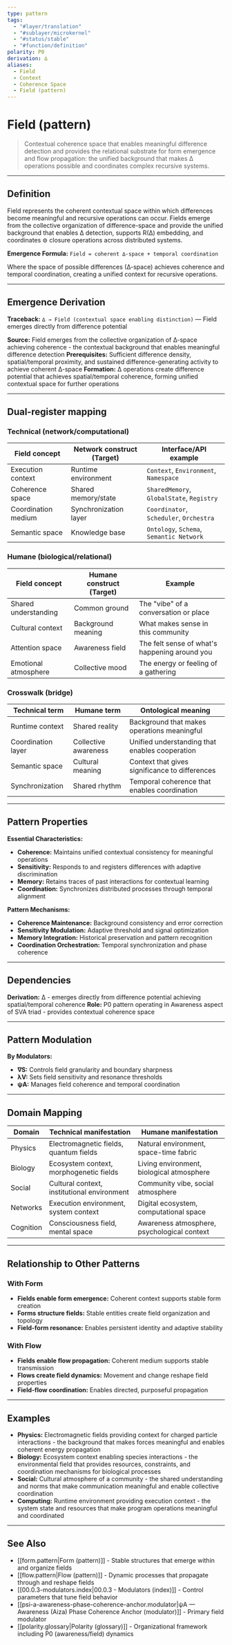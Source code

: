 ```yaml
---
type: pattern
tags:
  - "#layer/translation"
  - "#sublayer/microkernel"
  - "#status/stable"
  - "#function/definition"
polarity: P0
derivation: ∆
aliases:
  - Field
  - Context
  - Coherence Space
  - Field (pattern)
---
```


# Field (pattern)

> Contextual coherence space that enables meaningful difference detection and provides the relational substrate for form emergence and flow propagation: the unified background that makes ∆ operations possible and coordinates complex recursive systems.

---

## Definition

Field represents the coherent contextual space within which differences become meaningful and recursive operations can occur. Fields emerge from the collective organization of difference-space and provide the unified background that enables ∆ detection, supports R(∆) embedding, and coordinates ⊚ closure operations across distributed systems.

**Emergence Formula:** `Field = coherent ∆-space + temporal coordination`

Where the space of possible differences (∆-space) achieves coherence and temporal coordination, creating a unified context for recursive operations.

---

## Emergence Derivation

**Traceback:** `∆ → Field (contextual space enabling distinction)` — Field emerges directly from difference potential

**Source:** Field emerges from the collective organization of ∆-space achieving coherence - the contextual background that enables meaningful difference detection
**Prerequisites:** Sufficient difference density, spatial/temporal proximity, and sustained difference-generating activity to achieve coherent ∆-space
**Formation:** ∆ operations create difference potential that achieves spatial/temporal coherence, forming unified contextual space for further operations

---

## Dual‑register mapping

### Technical (network/computational)

| Field concept | Network construct (Target) | Interface/API example |
|--------------|---------------------------|----------------------|
| Execution context | Runtime environment | `Context`, `Environment`, `Namespace` |
| Coherence space | Shared memory/state | `SharedMemory`, `GlobalState`, `Registry` |
| Coordination medium | Synchronization layer | `Coordinator`, `Scheduler`, `Orchestra` |
| Semantic space | Knowledge base | `Ontology`, `Schema`, `Semantic Network` |

### Humane (biological/relational)

| Field concept | Humane construct (Target) | Example |
|--------------|---------------------------|---------|
| Shared understanding | Common ground | The "vibe" of a conversation or place |
| Cultural context | Background meaning | What makes sense in this community |
| Attention space | Awareness field | The felt sense of what's happening around you |
| Emotional atmosphere | Collective mood | The energy or feeling of a gathering |

### Crosswalk (bridge)

| Technical term | Humane term | Ontological meaning |
|---------------|-------------|-------------------|
| Runtime context | Shared reality | Background that makes operations meaningful |
| Coordination layer | Collective awareness | Unified understanding that enables cooperation |
| Semantic space | Cultural meaning | Context that gives significance to differences |
| Synchronization | Shared rhythm | Temporal coherence that enables coordination |

---

## Pattern Properties

**Essential Characteristics:**
- **Coherence:** Maintains unified contextual consistency for meaningful operations
- **Sensitivity:** Responds to and registers differences with adaptive discrimination
- **Memory:** Retains traces of past interactions for contextual learning
- **Coordination:** Synchronizes distributed processes through temporal alignment

**Pattern Mechanisms:**
- **Coherence Maintenance:** Background consistency and error correction
- **Sensitivity Modulation:** Adaptive threshold and signal optimization
- **Memory Integration:** Historical preservation and pattern recognition
- **Coordination Orchestration:** Temporal synchronization and phase coherence

---

## Dependencies

**Derivation:** ∆ - emerges directly from difference potential achieving spatial/temporal coherence
**Role:** P0 pattern operating in Awareness aspect of SVA triad - provides contextual coherence space

---

## Pattern Modulation

**By Modulators:**
- **∇S:** Controls field granularity and boundary sharpness
- **λV:** Sets field sensitivity and resonance thresholds
- **ψA:** Manages field coherence and temporal coordination

---

## Domain Mapping

| Domain | Technical manifestation | Humane manifestation |
|--------|------------------------|---------------------|
| Physics | Electromagnetic fields, quantum fields | Natural environment, space-time fabric |
| Biology | Ecosystem context, morphogenetic fields | Living environment, biological atmosphere |
| Social | Cultural context, institutional environment | Community vibe, social atmosphere |
| Networks | Execution environment, system context | Digital ecosystem, computational space |
| Cognition | Consciousness field, mental space | Awareness atmosphere, psychological context |

---

## Relationship to Other Patterns

### With Form
- **Fields enable form emergence:** Coherent context supports stable form creation
- **Forms structure fields:** Stable entities create field organization and topology
- **Field-form resonance:** Enables persistent identity and adaptive stability

### With Flow
- **Fields enable flow propagation:** Coherent medium supports stable transmission
- **Flows create field dynamics:** Movement and change reshape field properties
- **Field-flow coordination:** Enables directed, purposeful propagation

---

## Examples

- **Physics:** Electromagnetic fields providing context for charged particle interactions - the background that makes forces meaningful and enables coherent energy propagation
- **Biology:** Ecosystem context enabling species interactions - the environmental field that provides resources, constraints, and coordination mechanisms for biological processes
- **Social:** Cultural atmosphere of a community - the shared understanding and norms that make communication meaningful and enable collective coordination
- **Computing:** Runtime environment providing execution context - the system state and resources that make program operations meaningful and coordinated

---

## See Also

- [[form.pattern|Form (pattern)]] - Stable structures that emerge within and organize fields
- [[flow.pattern|Flow (pattern)]] - Dynamic processes that propagate through and reshape fields
- [[00.0.3-modulators.index|00.0.3 - Modulators (index)]] - Control parameters that tune field behavior
- [[psi-a-awareness-phase-coherence-anchor.modulator|ψA — Awareness (Aiza) Phase Coherence Anchor (modulator)]] - Primary field modulator
- [[polarity.glossary|Polarity (glossary)]] - Organizational framework including P0 (awareness/field) dynamics
